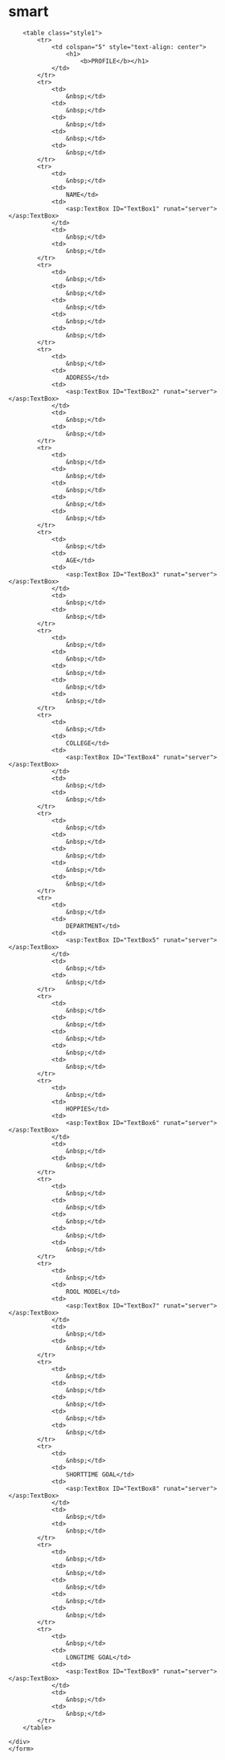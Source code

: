 # smart
<html xmlns="http://www.w3.org/1999/xhtml">
<head runat="server">
    <title></title>
    <style type="text/css">
        .style1
        {
            width: 100%;
        }
    </style>
</head>
<body>
    <form id="form1" runat="server">
    <div>
    
        <table class="style1">
            <tr>
                <td colspan="5" style="text-align: center">
                    <h1>
                        <b>PROFILE</b></h1>
                </td>
            </tr>
            <tr>
                <td>
                    &nbsp;</td>
                <td>
                    &nbsp;</td>
                <td>
                    &nbsp;</td>
                <td>
                    &nbsp;</td>
                <td>
                    &nbsp;</td>
            </tr>
            <tr>
                <td>
                    &nbsp;</td>
                <td>
                    NAME</td>
                <td>
                    <asp:TextBox ID="TextBox1" runat="server"></asp:TextBox>
                </td>
                <td>
                    &nbsp;</td>
                <td>
                    &nbsp;</td>
            </tr>
            <tr>
                <td>
                    &nbsp;</td>
                <td>
                    &nbsp;</td>
                <td>
                    &nbsp;</td>
                <td>
                    &nbsp;</td>
                <td>
                    &nbsp;</td>
            </tr>
            <tr>
                <td>
                    &nbsp;</td>
                <td>
                    ADDRESS</td>
                <td>
                    <asp:TextBox ID="TextBox2" runat="server"></asp:TextBox>
                </td>
                <td>
                    &nbsp;</td>
                <td>
                    &nbsp;</td>
            </tr>
            <tr>
                <td>
                    &nbsp;</td>
                <td>
                    &nbsp;</td>
                <td>
                    &nbsp;</td>
                <td>
                    &nbsp;</td>
                <td>
                    &nbsp;</td>
            </tr>
            <tr>
                <td>
                    &nbsp;</td>
                <td>
                    AGE</td>
                <td>
                    <asp:TextBox ID="TextBox3" runat="server"></asp:TextBox>
                </td>
                <td>
                    &nbsp;</td>
                <td>
                    &nbsp;</td>
            </tr>
            <tr>
                <td>
                    &nbsp;</td>
                <td>
                    &nbsp;</td>
                <td>
                    &nbsp;</td>
                <td>
                    &nbsp;</td>
                <td>
                    &nbsp;</td>
            </tr>
            <tr>
                <td>
                    &nbsp;</td>
                <td>
                    COLLEGE</td>
                <td>
                    <asp:TextBox ID="TextBox4" runat="server"></asp:TextBox>
                </td>
                <td>
                    &nbsp;</td>
                <td>
                    &nbsp;</td>
            </tr>
            <tr>
                <td>
                    &nbsp;</td>
                <td>
                    &nbsp;</td>
                <td>
                    &nbsp;</td>
                <td>
                    &nbsp;</td>
                <td>
                    &nbsp;</td>
            </tr>
            <tr>
                <td>
                    &nbsp;</td>
                <td>
                    DEPARTMENT</td>
                <td>
                    <asp:TextBox ID="TextBox5" runat="server"></asp:TextBox>
                </td>
                <td>
                    &nbsp;</td>
                <td>
                    &nbsp;</td>
            </tr>
            <tr>
                <td>
                    &nbsp;</td>
                <td>
                    &nbsp;</td>
                <td>
                    &nbsp;</td>
                <td>
                    &nbsp;</td>
                <td>
                    &nbsp;</td>
            </tr>
            <tr>
                <td>
                    &nbsp;</td>
                <td>
                    HOPPIES</td>
                <td>
                    <asp:TextBox ID="TextBox6" runat="server"></asp:TextBox>
                </td>
                <td>
                    &nbsp;</td>
                <td>
                    &nbsp;</td>
            </tr>
            <tr>
                <td>
                    &nbsp;</td>
                <td>
                    &nbsp;</td>
                <td>
                    &nbsp;</td>
                <td>
                    &nbsp;</td>
                <td>
                    &nbsp;</td>
            </tr>
            <tr>
                <td>
                    &nbsp;</td>
                <td>
                    ROOL MODEL</td>
                <td>
                    <asp:TextBox ID="TextBox7" runat="server"></asp:TextBox>
                </td>
                <td>
                    &nbsp;</td>
                <td>
                    &nbsp;</td>
            </tr>
            <tr>
                <td>
                    &nbsp;</td>
                <td>
                    &nbsp;</td>
                <td>
                    &nbsp;</td>
                <td>
                    &nbsp;</td>
                <td>
                    &nbsp;</td>
            </tr>
            <tr>
                <td>
                    &nbsp;</td>
                <td>
                    SHORTTIME GOAL</td>
                <td>
                    <asp:TextBox ID="TextBox8" runat="server"></asp:TextBox>
                </td>
                <td>
                    &nbsp;</td>
                <td>
                    &nbsp;</td>
            </tr>
            <tr>
                <td>
                    &nbsp;</td>
                <td>
                    &nbsp;</td>
                <td>
                    &nbsp;</td>
                <td>
                    &nbsp;</td>
                <td>
                    &nbsp;</td>
            </tr>
            <tr>
                <td>
                    &nbsp;</td>
                <td>
                    LONGTIME GOAL</td>
                <td>
                    <asp:TextBox ID="TextBox9" runat="server"></asp:TextBox>
                </td>
                <td>
                    &nbsp;</td>
                <td>
                    &nbsp;</td>
            </tr>
        </table>
    
    </div>
    </form>
</body>
</html>
